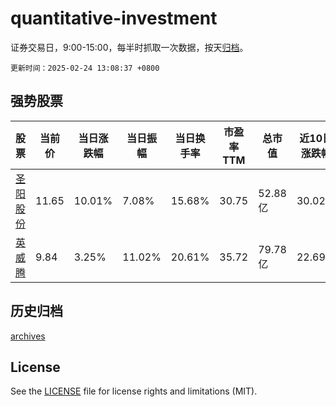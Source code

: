 # quantitative-investment

证券交易日，9:00-15:00，每半时抓取一次数据，按天[归档](archives)。

`更新时间：2025-02-24 13:08:37 +0800`

## 强势股票

|股票|当前价|当日涨跌幅|当日振幅|当日换手率|市盈率TTM|总市值|近10日涨跌幅|
|----|----|----|----|----|----|----|----|
|[圣阳股份](https://xueqiu.com/S/SZ002580)|11.65|10.01%|7.08%|15.68%|30.75|52.88亿|30.02%|
|[英威腾](https://xueqiu.com/S/SZ002334)|9.84|3.25%|11.02%|20.61%|35.72|79.78亿|22.69%|

## 历史归档

[archives](archives)

## License

See the [LICENSE](LICENSE) file for license rights and limitations (MIT).